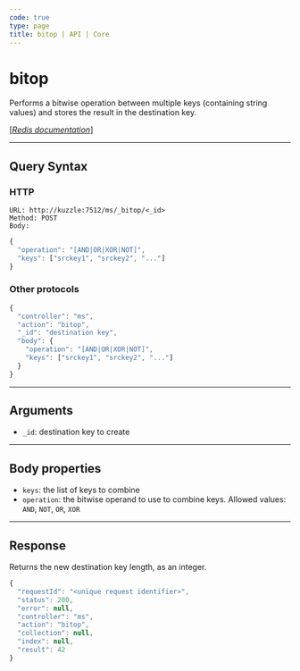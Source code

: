```yaml
---
code: true
type: page
title: bitop | API | Core
---
```


# bitop



Performs a bitwise operation between multiple keys (containing string values) and stores the result in the destination key.

[[_Redis documentation_]](https://redis.io/commands/bitop)

---

## Query Syntax

### HTTP

```http
URL: http://kuzzle:7512/ms/_bitop/<_id>
Method: POST
Body:
```

```js
{
  "operation": "[AND|OR|XOR|NOT]",
  "keys": ["srckey1", "srckey2", "..."]
}
```

### Other protocols

```js
{
  "controller": "ms",
  "action": "bitop",
  "_id": "destination key",
  "body": {
    "operation": "[AND|OR|XOR|NOT]",
    "keys": ["srckey1", "srckey2", "..."]
  }
}
```

---

## Arguments

- `_id`: destination key to create

---

## Body properties

- `keys`: the list of keys to combine
- `operation`: the bitwise operand to use to combine keys. Allowed values: `AND`, `NOT`, `OR`, `XOR`

---

## Response

Returns the new destination key length, as an integer.

```js
{
  "requestId": "<unique request identifier>",
  "status": 200,
  "error": null,
  "controller": "ms",
  "action": "bitop",
  "collection": null,
  "index": null,
  "result": 42
}
```
